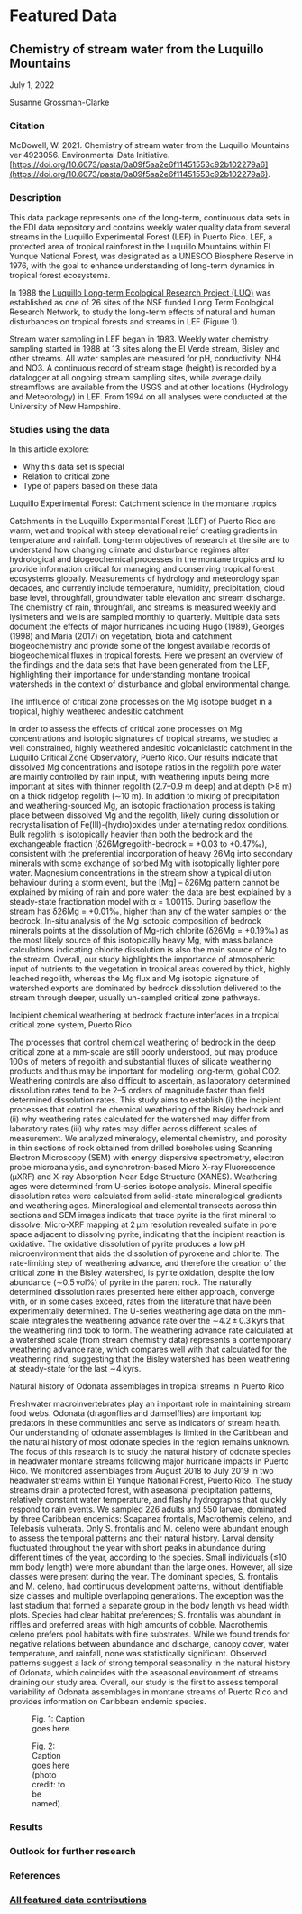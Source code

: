 # Featured Data

## Chemistry of stream water from the Luquillo Mountains

July 1, 2022

Susanne Grossman-Clarke

### Citation

McDowell, W. 2021. Chemistry of stream water from the Luquillo Mountains ver 4923056. Environmental Data Initiative. [https://doi.org/10.6073/pasta/0a09f5aa2e6f11451553c92b102279a6](https://doi.org/10.6073/pasta/0a09f5aa2e6f11451553c92b102279a6).

### Description

This data package represents one of the long-term, continuous data sets in the EDI data repository and contains weekly water quality data from several streams in the 
Luquillo Experimental Forest (LEF) in Puerto Rico. LEF, a protected area of tropical rainforest in the Luquillo Mountains within El Yunque National Forest, was designated as a UNESCO Biosphere Reserve in 1976, with the goal to enhance understanding of long-term dynamics in tropical forest ecosystems. 

In 1988 the [Luquillo Long-term Ecological Research Project (LUQ)](https://luquillo.lter.network/) was established as one of 26 sites of the NSF funded Long Term Ecological Research Network, to study the long-term effects of natural and human disturbances on tropical forests and streams in LEF (Figure 1).

Stream water sampling in LEF began in 1983. Weekly water chemistry sampling started in 1988 at 13 sites along the El Verde stream, Bisley and other streams. All water samples are measured for pH, conductivity, NH4 and NO3. A continuous record of stream stage (height) is recorded by a datalogger at all ongoing stream sampling sites, while average daily streamflows are available from the USGS and at other locations (Hydrology and Meteorology) in LEF. From 1994 on all analyses were conducted at the University of New Hampshire.

### Studies using the data

In this article explore:

- Why this data set is special
- Relation to critical zone
- Type of papers based on these data

Luquillo Experimental Forest: Catchment science in the montane tropics

Catchments in the Luquillo Experimental Forest (LEF) of Puerto Rico are warm, wet and tropical with steep elevational relief creating gradients in temperature and rainfall. Long-term objectives of research at the site are to understand how changing climate and disturbance regimes alter hydrological and biogeochemical processes in the montane tropics and to provide information critical for managing and conserving tropical forest ecosystems globally. Measurements of hydrology and meteorology span decades, and currently include temperature, humidity, precipitation, cloud base level, throughfall, groundwater table elevation and stream discharge. The chemistry of rain, throughfall, and streams is measured weekly and lysimeters and wells are sampled monthly to quarterly. Multiple data sets document the effects of major hurricanes including Hugo (1989), Georges (1998) and Maria (2017) on vegetation, biota and catchment biogeochemistry and provide some of the longest available records of biogeochemical fluxes in tropical forests. Here we present an overview of the findings and the data sets that have been generated from the LEF, highlighting their importance for understanding montane tropical watersheds in the context of disturbance and global environmental change.


The influence of critical zone processes on the Mg isotope budget in a tropical, highly weathered andesitic catchment

In order to assess the effects of critical zone processes on Mg concentrations and isotopic signatures of tropical streams, we studied a well constrained, highly weathered andesitic volcaniclastic catchment in the Luquillo Critical Zone Observatory, Puerto Rico. Our results indicate that dissolved Mg concentrations and isotope ratios in the regolith pore water are mainly controlled by rain input, with weathering inputs being more important at sites with thinner regolith (2.7–0.9 m deep) and at depth (>8 m) on a thick ridgetop regolith (∼10 m). In addition to mixing of precipitation and weathering-sourced Mg, an isotopic fractionation process is taking place between dissolved Mg and the regolith, likely during dissolution or recrystallisation of Fe(III)-(hydro)oxides under alternating redox conditions. Bulk regolith is isotopically heavier than both the bedrock and the exchangeable fraction (δ26Mgregolith-bedrock = +0.03 to +0.47‰), consistent with the preferential incorporation of heavy 26Mg into secondary minerals with some exchange of sorbed Mg with isotopically lighter pore water. Magnesium concentrations in the stream show a typical dilution behaviour during a storm event, but the [Mg] – δ26Mg pattern cannot be explained by mixing of rain and pore water; the data are best explained by a steady-state fractionation model with α = 1.00115. During baseflow the stream has δ26Mg = +0.01‰, higher than any of the water samples or the bedrock. In-situ analysis of the Mg isotopic composition of bedrock minerals points at the dissolution of Mg-rich chlorite (δ26Mg = +0.19‰) as the most likely source of this isotopically heavy Mg, with mass balance calculations indicating chlorite dissolution is also the main source of Mg to the stream. Overall, our study highlights the importance of atmospheric input of nutrients to the vegetation in tropical areas covered by thick, highly leached regolith, whereas the Mg flux and Mg isotopic signature of watershed exports are dominated by bedrock dissolution delivered to the stream through deeper, usually un-sampled critical zone pathways.


Incipient chemical weathering at bedrock fracture interfaces in a tropical critical zone system, Puerto Rico


The processes that control chemical weathering of bedrock in the deep critical zone at a mm-scale are still poorly understood, but may produce 100 s of meters of regolith and substantial fluxes of silicate weathering products and thus may be important for modeling long-term, global CO2. Weathering controls are also difficult to ascertain, as laboratory determined dissolution rates tend to be 2–5 orders of magnitude faster than field determined dissolution rates. This study aims to establish (i) the incipient processes that control the chemical weathering of the Bisley bedrock and (ii) why weathering rates calculated for the watershed may differ from laboratory rates (iii) why rates may differ across different scales of measurement. We analyzed mineralogy, elemental chemistry, and porosity in thin sections of rock obtained from drilled boreholes using Scanning Electron Microscopy (SEM) with energy dispersive spectrometry, electron probe microanalysis, and synchrotron-based Micro X-ray Fluorescence (µXRF) and X-ray Absorption Near Edge Structure (XANES). Weathering ages were determined from U-series isotope analysis. Mineral specific dissolution rates were calculated from solid-state mineralogical gradients and weathering ages. Mineralogical and elemental transects across thin sections and SEM images indicate that trace pyrite is the first mineral to dissolve. Micro-XRF mapping at 2 µm resolution revealed sulfate in pore space adjacent to dissolving pyrite, indicating that the incipient reaction is oxidative. The oxidative dissolution of pyrite produces a low pH microenvironment that aids the dissolution of pyroxene and chlorite. The rate-limiting step of weathering advance, and therefore the creation of the critical zone in the Bisley watershed, is pyrite oxidation, despite the low abundance (∼0.5 vol%) of pyrite in the parent rock. The naturally determined dissolution rates presented here either approach, converge with, or in some cases exceed, rates from the literature that have been experimentally determined. The U-series weathering age data on the mm-scale integrates the weathering advance rate over the ∼4.2 ± 0.3 kyrs that the weathering rind took to form. The weathering advance rate calculated at a watershed scale (from stream chemistry data) represents a contemporary weathering advance rate, which compares well with that calculated for the weathering rind, suggesting that the Bisley watershed has been weathering at steady-state for the last ∼4 kyrs.


Natural history of Odonata assemblages in tropical streams in Puerto Rico


Freshwater macroinvertebrates play an important role in maintaining stream food webs. Odonata (dragonflies and damselflies) are important top predators in these communities and serve as indicators of stream health. Our understanding of odonate assemblages is limited in the Caribbean and the natural history of most odonate species in the region remains unknown. The focus of this research is to study the natural history of odonate species in headwater montane streams following major hurricane impacts in Puerto Rico. We monitored assemblages from August 2018 to July 2019 in two headwater streams within El Yunque National Forest, Puerto Rico. The study streams drain a protected forest, with aseasonal precipitation patterns, relatively constant water temperature, and flashy hydrographs that quickly respond to rain events. We sampled 226 adults and 550 larvae, dominated by three Caribbean endemics: Scapanea frontalis, Macrothemis celeno, and Telebasis vulnerata. Only S. frontalis and M. celeno were abundant enough to assess the temporal patterns and their natural history. Larval density fluctuated throughout the year with short peaks in abundance during different times of the year, according to the species. Small individuals (≤10 mm body length) were more abundant than the large ones. However, all size classes were present during the year. The dominant species, S. frontalis and M. celeno, had continuous development patterns, without identifiable size classes and multiple overlapping generations. The exception was the last stadium that formed a separate group in the body length vs head width plots. Species had clear habitat preferences; S. frontalis was abundant in riffles and preferred areas with high amounts of cobble. Macrothemis celeno prefers pool habitats with fine substrates. While we found trends for negative relations between abundance and discharge, canopy cover, water temperature, and rainfall, none was statistically significant. Observed patterns suggest a lack of strong temporal seasonality in the natural history of Odonata, which coincides with the aseasonal environment of streams draining our study area. Overall, our study is the first to assess temporal variability of Odonata assemblages in montane streams of Puerto Rico and provides information on Caribbean endemic species.

<div class="figure_featured" style="width: 40%;">
    <figure>
       <img src="" alt=""/>
       <figcaption class="figure-caption">Fig. 1: Caption goes here.</figcaption>
    </figure>
</div>

<div class="figure_featured" style="width: 30%;">
    <figure>
       <img id="" src="/static/images/featured_data/daphnia-magna-asexual.jpg" alt=""/>
       <figcaption class="figure-caption">Fig. 2: Caption goes here (photo credit: to be named).</figcaption>
    </figure>
</div>

### Results

### Outlook for further research

### References

### [All featured data contributions](/templates/featured/featured-grid)
